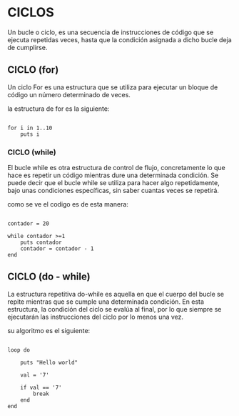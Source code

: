 # CICLOS

Un bucle o ciclo, es una secuencia de instrucciones de código que se ejecuta repetidas veces, hasta que la condición asignada a dicho bucle deja de cumplirse.

## CICLO (for) 

Un ciclo For es una estructura que se utiliza para ejecutar un bloque de código un número determinado de veces.

la estructura de for es la siguiente:

~~~

for i in 1..10
    puts i

~~~

### CICLO (while)

El bucle while es otra estructura de control de flujo, concretamente lo que hace es repetir un código mientras dure una determinada condición. Se puede decir que el bucle while se utiliza para hacer algo repetidamente, bajo unas condiciones específicas, sin saber cuantas veces se repetirá.

como se ve el codigo es de esta manera:

~~~

contador = 20

while contador >=1
    puts contador
    contador = contador - 1
end

~~~

## CICLO (do - while)

La estructura repetitiva do-while es aquella en que el cuerpo del bucle se repite mientras que se cumple una determinada condición. En esta estructura, la condición del ciclo se evalúa al final, por lo que siempre se ejecutarán las instrucciones del ciclo por lo menos una vez.

su algoritmo es el siguiente:

~~~

loop do
     
    puts "Hello world"
  
    val = '7'

    if val == '7'
        break
    end
end

~~~